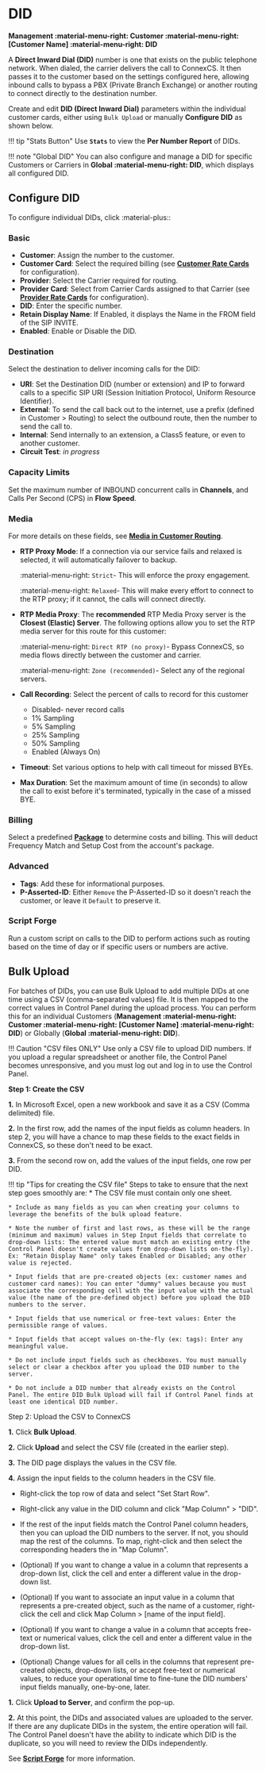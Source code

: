 # DID

**Management :material-menu-right: Customer :material-menu-right: [Customer Name] :material-menu-right: DID**

A **Direct Inward Dial (DID)** number is one that exists on the public telephone network. When dialed, the carrier delivers the call to ConnexCS. It then passes it to the customer based on the settings configured here, allowing inbound calls to bypass a PBX (Private Branch Exchange) or another routing to connect directly to the destination number.

Create and edit **DID (Direct Inward Dial)** parameters within the individual customer cards, either using `Bulk Upload` or manually **Configure DID** as shown below.

!!! tip "Stats Button"
    Use **`Stats`** to view the **Per Number Report** of DIDs.

!!! note "Global DID"
    You can also configure and manage a DID for specific Customers or Carriers in **Global :material-menu-right: DID**, which displays all configured DID.

## Configure DID

To configure individual DIDs, click :material-plus::

### Basic

+ **Customer**: Assign the number to the customer.
+ **Customer Card**: Select the required billing (see [**Customer Rate Cards**](https://docs.connexcs.com/customer-ratecard/) for configuration).
+ **Provider**: Select the Carrier required for routing.
+ **Provider Card**: Select from Carrier Cards assigned to that Carrier (see [**Provider Rate Cards**](https://docs.connexcs.com/provider-ratecard/) for configuration).
+ **DID**: Enter the specific number.
+ **Retain Display Name**: If Enabled, it displays the Name in the FROM field of the SIP INVITE.
+ **Enabled**: Enable or Disable the DID.

### Destination

Select the destination to deliver incoming calls for the DID:

+ **URI**: Set the Destination DID (number or extension) and IP to forward calls to a specific SIP URI (Session Initiation Protocol, Uniform Resource Identifier).
+ **External**: To send the call back out to the internet, use a prefix (defined in Customer > Routing) to select the outbound route, then the number to send the call to.
+ **Internal**: Send internally to an extension, a Class5 feature, or even to another customer.
+ **Circuit Test**: _in progress_

### Capacity Limits

Set the maximum number of INBOUND concurrent calls in **Channels**, and Calls Per Second (CPS) in **Flow Speed**.

### Media

For more details on these fields, see [**Media in Customer Routing**](https://docs.connexcs.com/customer/routing/#media).

+ **RTP Proxy Mode**: If a connection via our service fails and relaxed is selected, it will automatically failover to backup.

    :material-menu-right: `Strict`- This will enforce the proxy engagement.

    :material-menu-right: `Relaxed`- This will make every effort to connect to the RTP proxy; if it cannot, the calls will connect directly.

+ **RTP Media Proxy**: The **recommended** RTP Media Proxy server is the **Closest (Elastic) Server**. The following options allow you to set the RTP media server for this route for this customer:

    :material-menu-right: `Direct RTP (no proxy)`- Bypass ConnexCS, so media flows directly between the customer and carrier.

    :material-menu-right: `Zone (recommended)`- Select any of the regional servers.
+ **Call Recording**: Select the percent of calls to record for this customer
  + Disabled- never record calls
  + 1% Sampling
  + 5% Sampling
  + 25% Sampling
  + 50% Sampling
  + Enabled (Always On)
  
+ **Timeout**: Set various options to help with call timeout for missed BYEs.
+ **Max Duration**: Set the maximum amount of time (in seconds) to allow the call to exist before it's terminated, typically in the case of a missed BYE.

### Billing

Select a predefined [**Package**](https://docs.connexcs.com/customer/package/) to determine costs and billing. This will deduct Frequency Match and Setup Cost from the account's package.

### Advanced

+ **Tags**: Add these for informational purposes.
+ **P-Asserted-ID**: Either `Remove` the P-Asserted-ID so it doesn't reach the customer, or leave it `Default` to preserve it.

### Script Forge

Run a custom script on calls to the DID to perform actions such as routing based on the time of day or if specific users or numbers are active.

## Bulk Upload

For batches of DIDs, you can use Bulk Upload to add multiple DIDs at one time using a CSV (comma-separated values) file. It is then mapped to the correct values in Control Panel during the upload process. You can perform this for an individual Customers (**Management :material-menu-right: Customer :material-menu-right: [Customer Name] :material-menu-right: DID**) or Globally (**Global :material-menu-right: DID**).  

!!! Caution "CSV files ONLY"
    Use only a CSV file to upload DID numbers. If you upload a regular spreadsheet or another file, the Control Panel becomes unresponsive, and you must log out and log in to use the Control Panel.

**Step 1: Create the CSV**

**1.** In Microsoft Excel, open a new workbook and save it as a CSV (Comma delimited) file.

**2.** In the first row, add the names of the input fields as column headers. In step 2, you will have a chance to map these fields to the exact fields in ConnexCS, so these don't need to be exact.

**3.** From the second row on, add the values of the input fields, one row per DID.

!!! tip "Tips for creating the CSV file"
    Steps to take to ensure that the next step goes smoothly are:
    * The CSV file must contain only one sheet.
  
    * Include as many fields as you can when creating your columns to leverage the benefits of the bulk upload feature.
  
    * Note the number of first and last rows, as these will be the range (minimum and maximum) values in Step Input fields that correlate to drop-down lists: The entered value must match an existing entry (the Control Panel doesn't create values from drop-down lists on-the-fly). Ex: "Retain Display Name" only takes Enabled or Disabled; any other value is rejected.
  
    * Input fields that are pre-created objects (ex: customer names and customer card names): You can enter "dummy" values because you must associate the corresponding cell with the input value with the actual value (the name of the pre-defined object) before you upload the DID numbers to the server.
  
    * Input fields that use numerical or free-text values: Enter the permissible range of values.
  
    * Input fields that accept values on-the-fly (ex: tags): Enter any meaningful value.
  
    * Do not include input fields such as checkboxes. You must manually select or clear a checkbox after you upload the DID number to the server.
  
    * Do not include a DID number that already exists on the Control Panel. The entire DID Bulk Upload will fail if Control Panel finds at least one identical DID number.

Step 2: Upload the CSV to ConnexCS

**1.** Click **Bulk Upload**.

**2.** Click **Upload** and select the CSV file (created in the earlier step).

**3.** The DID page displays the values in the CSV file.

**4.** Assign the input fields to the column headers in the CSV file.

+ Right-click the top row of data and select "Set Start Row".
+ Right-click any value in the DID column and click "Map Column" > "DID".

+ If the rest of the input fields match the Control Panel column headers, then you can upload the DID numbers to the server. If not, you should map the rest of the columns. To map, right-click and then select the corresponding headers the in "Map Column".

+ (Optional) If you want to change a value in a column that represents a drop-down list, click the cell and enter a different value in the drop-down list.

+ (Optional) If you want to associate an input value in a column that represents a pre-created object, such as the name of a customer, right-click the cell and click Map Column > [name of the input field].

+ (Optional) If you want to change a value in a column that accepts free-text or numerical values, click the cell and enter a different value in the drop-down list.

+ (Optional) Change values for all cells in the columns that represent pre-created objects, drop-down lists, or accept free-text or numerical values, to reduce your operational time to fine-tune the DID numbers' input fields manually, one-by-one, later.
  
**1.** Click **Upload to Server**, and confirm the pop-up.

**2.** At this point, the DIDs and associated values are uploaded to the server. If there are any duplicate DIDs in the system, the entire operation will fail. The Control Panel doesn't have the ability to indicate which DID is the duplicate, so you will need to review the DIDs independently.

See [**Script Forge**](https://docs.connexcs.com/developers/scriptforge/) for more information.

<!--stackedit_data:
eyJoaXN0b3J5IjpbLTExNjg2NTgwMTFdfQ==
-->